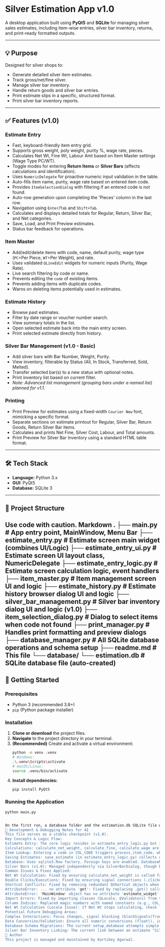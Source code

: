 # Silver Estimation App v1.0

A desktop application built using **PyQt5** and **SQLite** for managing silver sales estimates, including item-wise entries, silver bar inventory, returns, and print-ready formatted outputs.

---

## 💡 Purpose
Designed for silver shops to:
- Generate detailed silver item estimates.
- Track gross/net/fine silver.
- Manage silver bar inventory.
- Handle return goods and silver bar entries.
- Print estimate slips in a specific, structured format.
- Print silver bar inventory reports.

---

## ✅ Features (v1.0)

### Estimate Entry
- Fast, keyboard-friendly item entry grid.
- Supports gross weight, poly weight, purity %, wage rate, pieces.
- Calculates Net Wt, Fine Wt, Labour Amt based on Item Master settings (Wage Type PC/WT).
- Toggle modes for entering **Return Items** or **Silver Bars** (affects calculations and identification).
- Uses `NumericDelegate` for proactive numeric input validation in the table.
- Auto-fills item name, purity, wage rate based on entered item code.
- Provides `ItemSelectionDialog` with filtering if an entered code is not found.
- Auto-row generation upon completing the 'Pieces' column in the last row.
- Navigation using `Enter`/`Tab` and `Shift+Tab`.
- Calculates and displays detailed totals for Regular, Return, Silver Bar, and Net categories.
- Save, Load, and Print Preview estimates.
- Status bar feedback for operations.

### Item Master
- Add/edit/delete items with code, name, default purity, wage type (`PC`=Per Piece, `WT`=Per Weight), and rate.
- Uses validated `QLineEdit` widgets for numeric inputs (Purity, Wage Rate).
- Live search filtering by code or name.
- Prevents editing the `code` of existing items.
- Prevents adding items with duplicate codes.
- Warns on deleting items potentially used in estimates.

### Estimate History
- Browse past estimates.
- Filter by date range or voucher number search.
- View summary totals in the list.
- Open selected estimate back into the main entry screen.
- Print selected estimate directly from history.

### Silver Bar Management (v1.0 - Basic)
- Add silver bars with Bar Number, Weight, Purity.
- View inventory, filterable by Status (All, In Stock, Transferred, Sold, Melted).
- Transfer selected bar(s) to a new status with optional notes.
- Print inventory list based on current filter.
- *Note: Advanced list management (grouping bars under a named list) planned for v1.1.*

### Printing
- Print Preview for estimates using a fixed-width `Courier New` font, mimicking a specific format.
- Separate sections on estimate printout for Regular, Silver Bar, Return Goods, Return Silver Bar items.
- Calculates and prints Net Fine, Silver Cost, Labour, and Total amounts.
- Print Preview for Silver Bar Inventory using a standard HTML table format.

---

## 🛠 Tech Stack
- **Language:** Python 3.x
- **GUI:** PyQt5
- **Database:** SQLite 3

---

## 🔁 Project Structure
Use code with caution.
Markdown
.
├── main.py # App entry point, MainWindow, Menu Bar
├── estimate_entry.py # Estimate screen main widget (combines UI/Logic)
├── estimate_entry_ui.py # Estimate screen UI layout class, NumericDelegate
├── estimate_entry_logic.py # Estimate screen calculation logic, event handlers
├── item_master.py # Item management screen UI and logic
├── estimate_history.py # Estimate history browser dialog UI and logic
├── silver_bar_management.py # Silver bar inventory dialog UI and logic (v1.0)
├── item_selection_dialog.py # Dialog to select items when code not found
├── print_manager.py # Handles print formatting and preview dialogs
├── database_manager.py # All SQLite database operations and schema setup
├── readme.md # This file
└── database/
└── estimation.db # SQLite database file (auto-created)
---

## 🚀 Getting Started

### Prerequisites
- Python 3 (recommended 3.8+)
- `pip` (Python package installer)

### Installation
1.  **Clone or download** the project files.
2.  **Navigate** to the project directory in your terminal.
3.  **(Recommended)** Create and activate a virtual environment:
    ```bash
    python -m venv .venv
    # Windows:
    .\.venv\Scripts\activate
    # macOS/Linux:
    source .venv/bin/activate
    ```
4.  **Install dependencies:**
    ```bash
    pip install PyQt5
    ```

### Running the Application
```bash
python main.py


On the first run, a database folder and the estimation.db SQLite file will be created automatically if they don't exist. The necessary tables will also be created.
📝 Development & Debugging Notes for AI
This file serves as a stable checkpoint (v1.0).
Key Concepts & Logic Flow:
Estimate Entry: The core logic resides in estimate_entry_logic.py but is executed within the context of the EstimateEntryWidget instance (estimate_entry.py). EstimateUI defines the widgets.
Calculations: calculate_net_weight, calculate_fine, calculate_wage are triggered by handle_cell_changed. calculate_totals aggregates row data based on the "Type" column.
Item Lookup: Entering a code in COL_CODE triggers process_item_code, which uses db_manager.get_item_by_code. If not found, ItemSelectionDialog is shown.
Saving Estimates: save_estimate (in estimate_entry_logic.py) collects data, recalculates totals for accuracy, separates items based on flags (is_return, is_silver_bar), adds relevant silver bars to inventory, and calls db_manager.save_estimate_with_returns.
Database: Uses sqlite3.Row factory. Foreign keys are enabled. DatabaseManager handles all SQL. Schema includes flags (is_return, is_silver_bar) in estimate_items.
Silver Bars (v1.0): Managed independently via SilverBarDialog, though bars can be entered on estimates using the toggle mode. Saving an estimate adds "Silver Bar" type items to the silver_bars inventory table via db_manager.add_silver_bar (using item code as bar number - potential future enhancement needed here for more robust bar tracking independent of item codes).
Common Issues & Fixes Applied:
Net Wt Calculation: Fixed by ensuring calculate_net_weight is called from handle_cell_changed for both COL_GROSS and COL_POLY, and ensuring Poly field defaults to "0.000" if left blank before moving focus (keyPressEvent modifications were tested but final logic relies on handle_cell_changed).
Double Clicks/Executions: Fixed by ensuring signal connections (.clicked.connect) are made only once, typically in the dedicated connect_signals method, not in the UI setup methods.
Shortcut Conflicts: Fixed by removing redundant QShortcut objects when the same shortcut was also defined on a QAction in the menu bar. Rely on QAction.setShortcut for menu items.
AttributeError: ... no attribute 'get': Fixed by replacing .get() calls on sqlite3.Row objects with direct dictionary-style access row['column_name'] and checking for None.
AttributeError: 'MainWindow' object has no attribute 'estimate_widget': Fixed by ensuring setup_menu_bar() is called after self.estimate_widget is initialized in MainWindow.__init__.
Import Errors: Fixed by importing classes (QLocale, QValidators) from the correct Qt module (QtCore, QtGui).
Column Indices: Replaced magic numbers with named constants (e.g., COL_CODE) for clarity and maintainability.
Net Wt Calculation (Locale Issue): If Net Wt stops calculating, check `_get_cell_float` in `estimate_entry_logic.py`. A previous issue was caused by a missing `from PyQt5.QtCore import QLocale` import, preventing locale-based number parsing. The fix involved adding the import and ensuring the fallback `float()` conversion handles potential errors.
Potential Future Debugging Areas:
Complex Interactions: Focus changes, signal blocking (blockSignals(True/False)), and QTimer.singleShot usage in estimate_entry_logic.py manage complex interactions but could be prone to subtle bugs if modified carelessly.
Data Conversion/Validation: Ensure all numeric conversions (float(), int(), locale.toDouble()) handle edge cases (empty strings, invalid formats) robustly, especially when reading from the UI before saving or calculation.
Database Schema Migrations: The current setup_database attempts simple ALTER TABLE commands which might fail on older SQLite versions or complex changes. A more robust migration system might be needed for production deployment if the schema evolves significantly.
Silver Bar Inventory Linking: The current link between an estimate "Silver Bar" entry and the silver_bars inventory relies on matching the item_code to the bar_no. This could be fragile. A future version might need a more explicit linking mechanism or separate handling.
👤 Author
This project is managed and maintained by Kartikey Agarwal.
